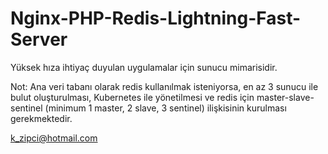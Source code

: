 # Nginx-PHP-Redis-Lightning-Fast-Server

Yüksek hıza ihtiyaç duyulan uygulamalar için sunucu mimarisidir.

Not: Ana veri tabanı olarak redis kullanılmak isteniyorsa, en az 3 sunucu ile bulut oluşturulması, Kubernetes ile yönetilmesi ve redis için master-slave-sentinel (minimum 1 master, 2 slave, 3 sentinel) ilişkisinin kurulması gerekmektedir.

k_zipci@hotmail.com
